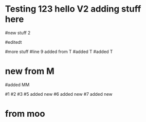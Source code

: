 # Testing 123 hello V2 adding stuff here

#new stuff 2


#editedt

#more stuff
#line 9 added from T
#added T
#added T
# new from M

#added MM


#1
#2
#3
#5 added new
#6 added new
#7 added new




# from moo